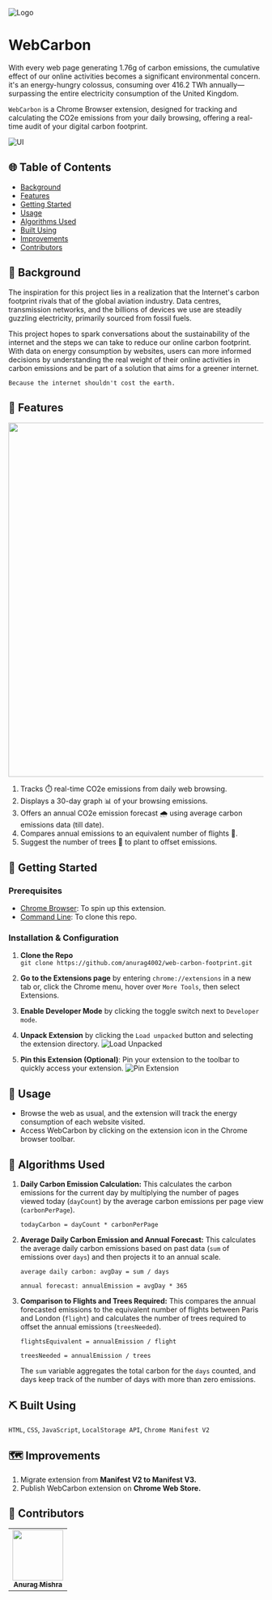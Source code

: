 ![Logo](icons/icon-128x128.png)
# WebCarbon

With every web page generating 1.76g of carbon emissions, the cumulative effect of our online activities becomes a significant environmental concern. it's an energy-hungry colossus, 
consuming over 416.2 TWh annually—surpassing the entire electricity consumption of the United Kingdom.

`WebCarbon` is a Chrome Browser extension, designed for tracking and calculating the CO2e emissions from your daily browsing, offering a real-time audit of your digital carbon footprint.

![UI](ui.png)

## 🌐 Table of Contents

- [Background](#-background)
- [Features](#-features)
- [Getting Started](#-getting-started)
- [Usage](#-usage)
- [Algorithms Used](#-algorithms-used)
- [Built Using](#%EF%B8%8F-built-using)
- [Improvements](#%EF%B8%8F-improvements)
- [Contributors](#-contributors)

## 📜 Background

The inspiration for this project lies in a realization that the Internet's carbon footprint rivals that of the global aviation industry. 
Data centres, transmission networks, and the billions of devices we use are steadily guzzling electricity, primarily sourced from fossil fuels. 

This project hopes to spark conversations about the sustainability of the internet and the steps we can take to reduce our online carbon footprint. 
With data on energy consumption by websites, users can more informed decisions by understanding the real weight of their online activities in carbon emissions 
and be part of a solution that aims for a greener internet.

`Because the internet shouldn't cost the earth.`

## 🚀 Features
<img src="features.png" width="700">

1. Tracks ⏱️ real-time CO2e emissions from daily web browsing.
2. Displays a 30-day graph 📊 of your browsing emissions.
3. Offers an annual CO2e emission forecast 🌧️ using average carbon emissions data (till date).
4. Compares annual emissions to an equivalent number of flights 🛫.
5. Suggest the number of trees 🌴 to plant to offset emissions.

## 🏁 Getting Started

### Prerequisites

- [Chrome Browser](https://www.google.com/intl/en_in/chrome/): To spin up this extension.
- [Command Line](): To clone this repo.

### Installation & Configuration

1. **Clone the Repo**  
   `git clone https://github.com/anurag4002/web-carbon-footprint.git`

2. **Go to the Extensions page** by entering `chrome://extensions` in a new tab or, click the Chrome menu, hover over `More Tools`, then select Extensions.

3. **Enable Developer Mode** by clicking the toggle switch next to `Developer mode`.

4. **Unpack Extension** by clicking the `Load unpacked` button and selecting the extension directory.
   ![Load Unpacked](https://wd.imgix.net/image/BhuKGJaIeLNPW9ehns59NfwqKxF2/BzVElZpUtNE4dueVPSp3.png?auto=format&w=400)

6. **Pin this Extension (Optional)**: Pin your extension to the toolbar to quickly access your extension.
   ![Pin Extension](https://wd.imgix.net/image/BhuKGJaIeLNPW9ehns59NfwqKxF2/LahIugYHQW3QpHM0z1qZ.png?auto=format&w=400)

## 🎈 Usage

- Browse the web as usual, and the extension will track the energy consumption of each website visited.
- Access WebCarbon by clicking on the extension icon in the Chrome browser toolbar.

## 📝 Algorithms Used
1. **Daily Carbon Emission Calculation:** This calculates the carbon emissions for the current day by multiplying the number of pages viewed today (`dayCount`)
   by the average carbon emissions per page view (`carbonPerPage`).

   `todayCarbon = dayCount * carbonPerPage`
   
2. **Average Daily Carbon Emission and Annual Forecast:** This calculates the average daily carbon emissions based on past data (`sum` of emissions over `days`) and
   then projects it to an annual scale.
   
   `average daily carbon: avgDay = sum / days`
   
   `annual forecast: annualEmission = avgDay * 365`

4. **Comparison to Flights and Trees Required:** This compares the annual forecasted emissions to the equivalent number of flights between Paris and London (`flight`)
   and calculates the number of trees required to offset the annual emissions (`treesNeeded`).
   
   `flightsEquivalent = annualEmission / flight`
   
   `treesNeeded = annualEmission / trees`

   The `sum` variable aggregates the total carbon for the `days` counted, and days keep track of the number of days with more than zero emissions. 

## ⛏️ Built Using

`HTML`, `CSS`, `JavaScript`, `LocalStorage API`, `Chrome Manifest V2`

## 🗺️ Improvements 

1. Migrate extension from **Manifest V2 to Manifest V3.**
2. Publish WebCarbon extension on **Chrome Web Store.**

## 👥 Contributors

<table>
  <tr>
    <td align="center"><a href="https://github.com/anurag4002"><img src="https://ibb.co/3kdBLjx" width="100px;" alt=""/><br /><sub><b>Anurag Mishra</b></sub></a><br /></td>
  </tr>
</table>
